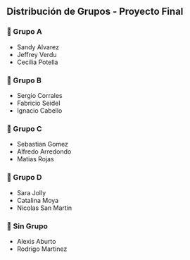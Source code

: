## Distribución de Grupos - Proyecto Final

### 📌 Grupo A

- Sandy Alvarez
- Jeffrey Verdu
- Cecilia Potella

### 📌 Grupo B

- Sergio Corrales
- Fabricio Seidel
- Ignacio Cabello

### 📌 Grupo C

- Sebastian Gomez
- Alfredo Arredondo
- Matias Rojas

### 📌 Grupo D

- Sara Jolly
- Catalina Moya
- Nicolas San Martin

### 🔷 Sin Grupo

- Alexis Aburto
- Rodrigo Martinez
